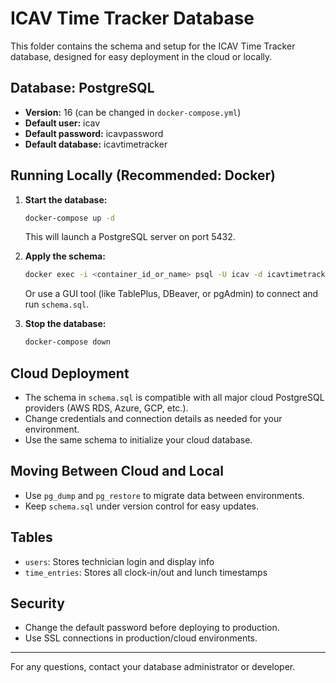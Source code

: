 # ICAV Time Tracker Database

This folder contains the schema and setup for the ICAV Time Tracker database, designed for easy deployment in the cloud or locally.

## Database: PostgreSQL
- **Version:** 16 (can be changed in `docker-compose.yml`)
- **Default user:** icav
- **Default password:** icavpassword
- **Default database:** icavtimetracker

## Running Locally (Recommended: Docker)

1. **Start the database:**
   ```bash
   docker-compose up -d
   ```
   This will launch a PostgreSQL server on port 5432.

2. **Apply the schema:**
   ```bash
   docker exec -i <container_id_or_name> psql -U icav -d icavtimetracker < schema.sql
   ```
   Or use a GUI tool (like TablePlus, DBeaver, or pgAdmin) to connect and run `schema.sql`.

3. **Stop the database:**
   ```bash
   docker-compose down
   ```

## Cloud Deployment
- The schema in `schema.sql` is compatible with all major cloud PostgreSQL providers (AWS RDS, Azure, GCP, etc.).
- Change credentials and connection details as needed for your environment.
- Use the same schema to initialize your cloud database.

## Moving Between Cloud and Local
- Use `pg_dump` and `pg_restore` to migrate data between environments.
- Keep `schema.sql` under version control for easy updates.

## Tables
- `users`: Stores technician login and display info
- `time_entries`: Stores all clock-in/out and lunch timestamps

## Security
- Change the default password before deploying to production.
- Use SSL connections in production/cloud environments.

---

For any questions, contact your database administrator or developer. 